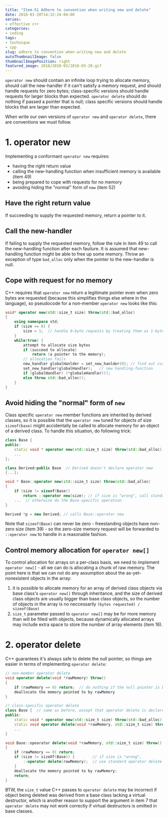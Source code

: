 ```yaml
---
title: "Item-51 Adhere to convention when writing new and delete"
date: 2018-03-20T14:32:24-04:00
series:
- effective c++
categories:
- coding
tags:
- technique
- cpp
slug: adhere to convention when writing new and delete
autoThumbnailImage: false
thumbnailImagePosition: right
featured_image: 2018/2018-03/2018-03-20.gif
---
```


`operator new` should contain an infinite loop trying to allocate memory, should call the new-handler if it can't satisfy a memory request, and should handle requests for zero bytes; class-specific versions should handle requests for larger blocks than expected. `operator delete` should do nothing if passed a pointer that is null; class specific versions should handle blocks that are larger than expected.
<!--more-->
<!-- toc -->

When write our own versions of `operator new` and `operator delete`, there are conventions we must follow.

# 1. operator new

Implementing a conformant `operator new` requires:

* having the right return value
* calling the new-handling function when insufficient memory is available (item 49)
* being prepared to cope with requests for no memory
* avoiding hiding the "normal" form of `new` (item 52)

## Have the right return value

If succeeding to supply the requested memory, return a pointer to it.

## Call the new-handler

If failing to supply the requested memory, follow the rule in item 49 to call the new-handling function after each fauilure. It is assumed that new-handling function might be able to free up some memory. Throw an exception of type `bad_alloc` only when the pointer to the new-handler is null.

## Cope with request for no memory

C++ requires that `operator new` return a legitimate pointer even when zero bytes are requested (because this simplifies things else where in the language), so pseudocode for a non-member `operator new` looks like this:

```cpp
void* operator new(std::size_t size) throw(std::bad_alloc)
{
    using namespace std;
    if (size == 0) {
        size = 1;  // handle 0-byte requests by treating them as 1-byte requests
    }
    while(true) {
        attempt to allocate size bytes
        if (succeed to allocate)
            return (a pointer to the memory);
        // allocation fails
        new_handler globalHanlder = set_new_hanlder(0); // find out current 
        set_new_handler(globalHandler);   // new handling-function
        if (globalHandler) (*globaleHandler)();
        else throw std::bad_alloc();
    }
}
```

## Avoid hiding the "normal" form of `new`

Class specific `operator new` member functions are inherited by derived classes, so it is possible that the `operator new` tuned for objects of size `sizeof(base)` might accidentally be called to allocate memory for an object of a derived class. To handle this situation, do following trick:

```cpp
class Base {
public:
    static void * operator new(std::size_t size) throw(std::bad_alloc);
    ... 
};

class Derived:public Base  // Derived doesn't declare operator new
{...};

void * Base::operator new(std::size_t size) throw(std::bad_alloc)
{
    if (size != sizeof(Base))
        return ::operator new(size); // if size is "wrong", call standard operator new
    ...  // otherwise do the Base-specific operation
}

Derived *p = new Derived; // calls Base::operator new
```

Note that `sizeof(Base)` can never be zero - freestanding objects have non-zero size (item 39) - so the zero-size memory request will be forwarded to `::operator new` to handle in a reasonable fashion.

## Control memory allocation for `operator new[]`

To control allocation for arrays on a per-class basis, we need to implement `operator new[]` - all we can do is allocating a chunk of raw memory. The point here is that we can not do any assumption about the as-yet-nonexistent objects in the array: 

1. it is possible to allocate memory for an array of derived class objects via base class's `operator new[]` through inheritance, and the size of derived class objects are usually bigger than base class objects, so the number of objects in the array is no neccessarily `(bytes requested) / sizeof(Base)`
2. `size_t` parameter passed to `operator new[]` may be for more memory than will be filled with objects, because dynamically allocated arrays may include extra space to store the number of array elements (item 16).

# 2. operator delete

C++ guarantees it's always safe to delete the null pointer, so things are easier in terms of implementing `operator delete`:

```cpp
// non-member operator delete
void operator delete(void *rawMemory) throw()
{
    if (rawMemory == 0) return;  // do nothing if the null pointer is being deleted
    deallocate the memory pointed to by rawMemory
}
```
```cpp
// class-specific operator delete
class Base {  // same as before, except that operator delete is declared
public:
    static void * operator new(std::size_t size) throw(std::bad_alloc);
    static void operator delete(void *rawMemory, std::size_t size) throw();
    ...
}

void Base::opearator delete(void *rawMemory, std::size_t size) throw()
{
    if (rawMemory == 0) return;
    if (size != sizeOf(Base)) {        // if size is "wrong", 
        ::operator delete(rawMemory);  // use standard operator delete to handle the request
    }
    deallocate the memory pointed to by rawMemory;
    return;
}
```

BTW, the `size_t` value C++ passes to `operator delete` may be incorrect if object being deleted was derived from a base class lacking a virtual destructor, which is another reason to support the argument in item 7 that `operator delete` may not work correctly if virtual destructors is omitted in base classes.
